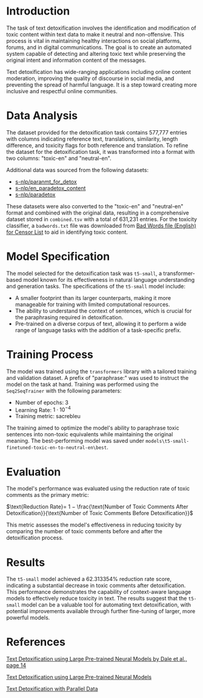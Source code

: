 # Introduction

The task of text detoxification involves the identification and modification of toxic content within text data to make it neutral and non-offensive. This process is vital in maintaining healthy interactions on social platforms, forums, and in digital communications. The goal is to create an automated system capable of detecting and altering toxic text while preserving the original intent and information content of the messages.

Text detoxification has wide-ranging applications including online content moderation, improving the quality of discourse in social media, and preventing the spread of harmful language. It is a step toward creating more inclusive and respectful online communities.

# Data Analysis

The dataset provided for the detoxification task contains 577,777 entries with columns indicating reference text, translations, similarity, length difference, and toxicity flags for both reference and translation. To refine the dataset for the detoxification task, it was transformed into a format with two columns: "toxic-en" and "neutral-en".

Additional data was sourced from the following datasets:

- [s-nlp/paranmt_for_detox](https://huggingface.co/datasets/s-nlp/paranmt_for_detox)
- [s-nlp/en_paradetox_content](https://huggingface.co/datasets/s-nlp/en_paradetox_content)
- [s-nlp/paradetox](https://huggingface.co/datasets/s-nlp/paradetox)

These datasets were also converted to the "toxic-en" and "neutral-en" format and combined with the original data, resulting in a comprehensive dataset stored in `combined.tsv` with a total of 631,231 entries. For the toxicity classifier, a `badwords.txt` file was downloaded from [Bad Words file (English) for Censor List](https://www.phorum.org/phorum5/read.php?63,127769) to aid in identifying toxic content.

# Model Specification

The model selected for the detoxification task was `t5-small`, a transformer-based model known for its effectiveness in natural language understanding and generation tasks. The specifications of the `t5-small` model include:

* A smaller footprint than its larger counterparts, making it more manageable for training with limited computational resources.
* The ability to understand the context of sentences, which is crucial for the paraphrasing required in detoxification.
* Pre-trained on a diverse corpus of text, allowing it to perform a wide range of language tasks with the addition of a task-specific prefix.

# Training Process

The model was trained using the `transformers` library with a tailored training and validation dataset. A prefix of "paraphrase:" was used to instruct the model on the task at hand. Training was performed using the `Seq2SeqTrainer` with the following parameters:

* Number of epochs: 3
* Learning Rate: $1 \cdot 10^{-4}$
* Training metric: sacrebleu

The training aimed to optimize the model's ability to paraphrase toxic sentences into non-toxic equivalents while maintaining the original meaning. The best-performing model was saved under `models\t5-small-finetuned-toxic-en-to-neutral-en\best`.

# Evaluation

The model's performance was evaluated using the reduction rate of toxic comments as the primary metric:

$\text{Reduction Rate}= 1 − \frac{\text{Number of Toxic Comments After Detoxification}}{\text{Number of Toxic Comments Before Detoxification}}$

This metric assesses the model's effectiveness in reducing toxicity by comparing the number of toxic comments before and after the detoxification process.

# Results

The `t5-small` model achieved a 62.313354% reduction rate score, indicating a substantial decrease in toxic comments after detoxification. This performance demonstrates the capability of context-aware language models to effectively reduce toxicity in text. The results suggest that the `t5-small` model can be a valuable tool for automating text detoxification, with potential improvements available through further fine-tuning of larger, more powerful models.

# References

[Text Detoxification using Large Pre-trained Neural Models by Dale et al., page 14](https://arxiv.org/abs/2109.08914)

[Text Detoxification using Large Pre-trained Neural Models](https://semion.io/doc/text-detoxification-using-large-pre-trained-neural-models)

[Text Detoxification with Parallel Data](https://dardem.github.io/text_detoxification/)
